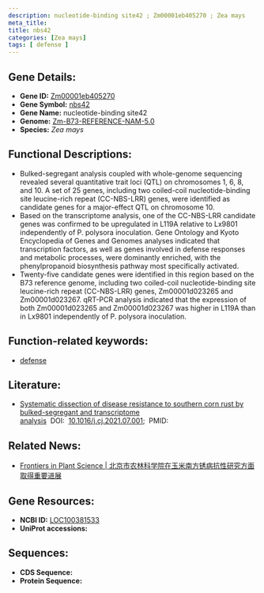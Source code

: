 ```yaml
---
description: nucleotide-binding site42 ; Zm00001eb405270 ; Zea mays
meta_title:
title: nbs42
categories: [Zea mays]
tags: [ defense ]
---
```


## Gene Details:
- **Gene ID:**	[Zm00001eb405270](https://www.maizegdb.org/gene_center/gene/Zm00001eb405270)
- **Gene Symbol:** <u>nbs42</u>
- **Gene Name:** nucleotide-binding site42
- **Genome:** [Zm-B73-REFERENCE-NAM-5.0](https://www.maizegdb.org/genome/assembly/Zm-B73-REFERENCE-NAM-5.0)
- **Species:** *Zea mays*

## Functional Descriptions:
   - Bulked-segregant analysis coupled with whole-genome sequencing revealed several quantitative trait loci (QTL) on chromosomes 1, 6, 8, and 10. A set of 25 genes, including two coiled-coil nucleotide-binding site leucine-rich repeat (CC-NBS-LRR) genes, were identified as candidate genes for a major-effect QTL on chromosome 10.
   - Based on the transcriptome analysis, one of the CC-NBS-LRR candidate genes was confirmed to be upregulated in L119A relative to Lx9801 independently of P. polysora inoculation. Gene Ontology and Kyoto Encyclopedia of Genes and Genomes analyses indicated that transcription factors, as well as genes involved in defense responses and metabolic processes, were dominantly enriched, with the phenylpropanoid biosynthesis pathway most specifically activated.
   - Twenty-five candidate genes were identified in this region based on the B73 reference genome, including two coiled-coil nucleotide-binding site leucine-rich repeat (CC-NBS-LRR) genes, Zm00001d023265 and Zm00001d023267. qRT-PCR analysis indicated that the expression of both Zm00001d023265 and Zm00001d023267 was higher in L119A than in Lx9801 independently of P. polysora inoculation.

## Function-related keywords:
- [defense](/tags/defense/)

## Literature:
   - [Systematic dissection of disease resistance to southern corn rust by bulked-segregant and transcriptome analysis](https://www.sciencedirect.com/science/article/pii/S2214514121001550?via%3Dihub)&nbsp;&nbsp;DOI:&nbsp;&nbsp;[10.1016/j.cj.2021.07.001](https://www.sciencedirect.com/science/article/pii/S2214514121001550?via%3Dihub);&nbsp;&nbsp;PMID:&nbsp;&nbsp;[](https://pubmed.ncbi.nlm.nih.gov//)

## Related News:
   - [Frontiers in Plant Science | 北京市农林科学院在玉米南方锈病抗性研究方面取得重要进展](https://mp.weixin.qq.com/s?__biz=Mzg3MDEwNDEyMg==&mid=2247500597&idx=6&sn=a78ff1e13f7b38ce3e7ca03b8c18a4a9&chksm=ce906e60f9e7e776442a62e46355d47b0bde34cf8bcf42bbbbf84e99ea044cf69f57bc402a40&scene=27#wechat_redirect)

## Gene Resources:
- **NCBI ID:** [LOC100381533](https://www.ncbi.nlm.nih.gov/gene/?term=LOC100381533)
- **UniProt accessions:** [](https://www.uniprot.org/uniprotkb//entry)



## Sequences:
- **CDS Sequence:**
- **Protein Sequence:**
